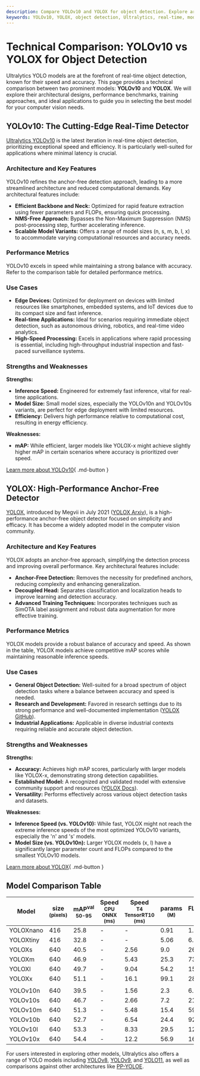 ```yaml
---
description: Compare YOLOv10 and YOLOX for object detection. Explore architecture, benchmarks, and use cases to choose the best real-time detection model for your needs.
keywords: YOLOv10, YOLOX, object detection, Ultralytics, real-time, model comparison, benchmark, computer vision, deep learning, AI
---
```


# Technical Comparison: YOLOv10 vs YOLOX for Object Detection

Ultralytics YOLO models are at the forefront of real-time object detection, known for their speed and accuracy. This page provides a technical comparison between two prominent models: **YOLOv10** and **YOLOX**. We will explore their architectural designs, performance benchmarks, training approaches, and ideal applications to guide you in selecting the best model for your computer vision needs.

<script async src="https://cdn.jsdelivr.net/npm/chart.js"></script>
<script defer src="../../javascript/benchmark.js"></script>

<canvas id="modelComparisonChart" width="1024" height="400" active-models='["YOLOX", "YOLOv10"]'></canvas>

## YOLOv10: The Cutting-Edge Real-Time Detector

[Ultralytics YOLOv10](https://docs.ultralytics.com/models/yolov10/) is the latest iteration in real-time object detection, prioritizing exceptional speed and efficiency. It is particularly well-suited for applications where minimal latency is crucial.

### Architecture and Key Features

YOLOv10 refines the anchor-free detection approach, leading to a more streamlined architecture and reduced computational demands. Key architectural features include:

- **Efficient Backbone and Neck:** Optimized for rapid feature extraction using fewer parameters and FLOPs, ensuring quick processing.
- **NMS-Free Approach:** Bypasses the Non-Maximum Suppression (NMS) post-processing step, further accelerating inference.
- **Scalable Model Variants:** Offers a range of model sizes (n, s, m, b, l, x) to accommodate varying computational resources and accuracy needs.

### Performance Metrics

YOLOv10 excels in speed while maintaining a strong balance with accuracy. Refer to the comparison table for detailed performance metrics.

### Use Cases

- **Edge Devices:** Optimized for deployment on devices with limited resources like smartphones, embedded systems, and IoT devices due to its compact size and fast inference.
- **Real-time Applications:** Ideal for scenarios requiring immediate object detection, such as autonomous driving, robotics, and real-time video analytics.
- **High-Speed Processing:** Excels in applications where rapid processing is essential, including high-throughput industrial inspection and fast-paced surveillance systems.

### Strengths and Weaknesses

**Strengths:**

- **Inference Speed:** Engineered for extremely fast inference, vital for real-time applications.
- **Model Size:** Small model sizes, especially the YOLOv10n and YOLOv10s variants, are perfect for edge deployment with limited resources.
- **Efficiency:** Delivers high performance relative to computational cost, resulting in energy efficiency.

**Weaknesses:**

- **mAP:** While efficient, larger models like YOLOX-x might achieve slightly higher mAP in certain scenarios where accuracy is prioritized over speed.

[Learn more about YOLOv10](https://docs.ultralytics.com/models/yolov10/){ .md-button }

## YOLOX: High-Performance Anchor-Free Detector

[YOLOX](https://github.com/Megvii-BaseDetection/YOLOX), introduced by Megvii in July 2021 ([YOLOX Arxiv](https://arxiv.org/abs/2107.08430)), is a high-performance anchor-free object detector focused on simplicity and efficacy. It has become a widely adopted model in the computer vision community.

### Architecture and Key Features

YOLOX adopts an anchor-free approach, simplifying the detection process and improving overall performance. Key architectural features include:

- **Anchor-Free Detection:** Removes the necessity for predefined anchors, reducing complexity and enhancing generalization.
- **Decoupled Head:** Separates classification and localization heads to improve learning and detection accuracy.
- **Advanced Training Techniques:** Incorporates techniques such as SimOTA label assignment and robust data augmentation for more effective training.

### Performance Metrics

YOLOX models provide a robust balance of accuracy and speed. As shown in the table, YOLOX models achieve competitive mAP scores while maintaining reasonable inference speeds.

### Use Cases

- **General Object Detection:** Well-suited for a broad spectrum of object detection tasks where a balance between accuracy and speed is needed.
- **Research and Development:** Favored in research settings due to its strong performance and well-documented implementation ([YOLOX GitHub](https://github.com/Megvii-BaseDetection/YOLOX)).
- **Industrial Applications:** Applicable in diverse industrial contexts requiring reliable and accurate object detection.

### Strengths and Weaknesses

**Strengths:**

- **Accuracy:** Achieves high mAP scores, particularly with larger models like YOLOX-x, demonstrating strong detection capabilities.
- **Established Model:** A recognized and validated model with extensive community support and resources ([YOLOX Docs](https://yolox.readthedocs.io/en/latest/)).
- **Versatility:** Performs effectively across various object detection tasks and datasets.

**Weaknesses:**

- **Inference Speed (vs. YOLOv10):** While fast, YOLOX might not reach the extreme inference speeds of the most optimized YOLOv10 variants, especially the 'n' and 's' models.
- **Model Size (vs. YOLOv10n):** Larger YOLOX models (x, l) have a significantly larger parameter count and FLOPs compared to the smallest YOLOv10 models.

[Learn more about YOLOX](https://github.com/Megvii-BaseDetection/YOLOX){ .md-button }

## Model Comparison Table

| Model     | size<br><sup>(pixels) | mAP<sup>val<br>50-95 | Speed<br><sup>CPU ONNX<br>(ms) | Speed<br><sup>T4 TensorRT10<br>(ms) | params<br><sup>(M) | FLOPs<br><sup>(B) |
| --------- | --------------------- | -------------------- | ------------------------------ | ----------------------------------- | ------------------ | ----------------- |
| YOLOXnano | 416                   | 25.8                 | -                              | -                                   | 0.91               | 1.08              |
| YOLOXtiny | 416                   | 32.8                 | -                              | -                                   | 5.06               | 6.45              |
| YOLOXs    | 640                   | 40.5                 | -                              | 2.56                                | 9.0                | 26.8              |
| YOLOXm    | 640                   | 46.9                 | -                              | 5.43                                | 25.3               | 73.8              |
| YOLOXl    | 640                   | 49.7                 | -                              | 9.04                                | 54.2               | 155.6             |
| YOLOXx    | 640                   | 51.1                 | -                              | 16.1                                | 99.1               | 281.9             |
|           |                       |                      |                                |                                     |                    |                   |
| YOLOv10n  | 640                   | 39.5                 | -                              | 1.56                                | 2.3                | 6.7               |
| YOLOv10s  | 640                   | 46.7                 | -                              | 2.66                                | 7.2                | 21.6              |
| YOLOv10m  | 640                   | 51.3                 | -                              | 5.48                                | 15.4               | 59.1              |
| YOLOv10b  | 640                   | 52.7                 | -                              | 6.54                                | 24.4               | 92.0              |
| YOLOv10l  | 640                   | 53.3                 | -                              | 8.33                                | 29.5               | 120.3             |
| YOLOv10x  | 640                   | 54.4                 | -                              | 12.2                                | 56.9               | 160.4             |

For users interested in exploring other models, Ultralytics also offers a range of YOLO models including [YOLOv8](https://docs.ultralytics.com/models/yolov8/), [YOLOv9](https://docs.ultralytics.com/models/yolov9/), and [YOLO11](https://docs.ultralytics.com/models/yolo11/), as well as comparisons against other architectures like [PP-YOLOE](https://docs.ultralytics.com/compare/pp-yoloe-vs-yolov10/).

